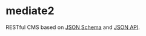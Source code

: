 mediate2
========

RESTful CMS based on [JSON Schema] and [JSON API].

[JSON API]: http://jsonapi.org/
[JSON Schema]: http://json-schema.org
